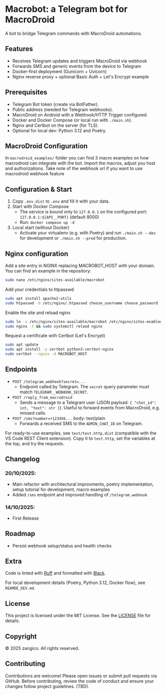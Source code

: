 # Macrobot: a Telegram bot for MacroDroid
A bot to bridge Telegram commands with MacroDroid automations.

## Features
- Receives Telegram updates and triggers MacroDroid via webhook
- Forwards SMS and generic events from the device to Telegram
- Docker-first deployment (Gunicorn + Uvicorn)
- Nginx reverse proxy + optional Basic Auth + Let's Encrypt example

## Prerequisites
- Telegram Bot token (create via BotFather).
- Public address (needed for Telegram webhooks).
- MacroDroid on Android with a Webhook/HTTP Trigger configured.
- Docker and Docker Compose (or local run with `./main.sh`).
- Nginx and Certbot on the server (for TLS).
- Optional for local dev: Python 3.12 and Poetry.

## MacroDroid Configuration
In `macrodroid_examples/` folder you can find 3 macro examples on how macrodroid can integrate with the bot.
Import the macros, adjust you host and authorizations. Take note of the webhook url if you want to use macrodroid webhook feature

## Configuration & Start
1. Copy `.env.dist` to `.env` and fill it with your data.
2. Start with Docker Compose
   - The service is bound only to `127.0.0.1` on the configured port: `127.0.0.1:${API__PORT}` (default 8000)
   - Run: `docker compose up -d`
3. Local start (without Docker)
   - Activate your virtualenv (e.g. with Poetry) and run `./main.sh --dev` for development or `./main.sh --prod` for production.

## Nginx configuration
Add a site entry in NGINX replacing MACROBOT_HOST with your domain. You can find an example in the repository:

```bash
sudo nano /etc/nginx/sites-available/macrobot
```

Add your credentials to htpasswd

```bash
sudo apt install apache2-utils
sudo htpasswd -b /etc/nginx/.htpasswd choose_username choose_password
```

Enable the site and reload nginx

```bash
sudo ln -s /etc/nginx/sites-available/macrobot /etc/nginx/sites-enabled
sudo nginx -t && sudo systemctl reload nginx
```

Request a certificate with Certbot (Let's Encrypt)

```bash
sudo apt update
sudo apt install -y certbot python3-certbot-nginx
sudo certbot --nginx -d MACROBOT_HOST
```

## Endpoints
- `POST /telegram_webhook?secret=...`
  - Endpoint called by Telegram. The `secret` query parameter must match `TELEGRAM__WEBHOOK_SECRET`.
- `POST /reply_from_macrodroid`
  - Sends a message to a Telegram user (JSON payload: `{ "chat_id": int, "text": str }`). Useful to forward events from MacroDroid, e.g. missed calls.
- `POST /sms?number=+123456...` body: text/plain
  - Forwards a received SMS to the `ADMIN_CHAT_ID` on Telegram.

For ready-to-use examples, see `test/test.http.dist` (compatible with the VS Code REST Client extension). Copy it to `test.http`, set the variables at the top, and try the requests.

## Changelog
### 20/10/2025:
- Main refactor with architectural improvments, poetry implementation, setup tutorial for development, macro examples
- Added `/sms` endpoint and improved handling of `/telegram_webhook`

### 14/10/2025:
- First Release

## Roadmap
- Persist webhook setup/status and health checks

## Extra
Code is linted with [Ruff](https://github.com/astral-sh/ruff) and formatted with [Black](https://github.com/psf/black).

For local development details (Poetry, Python 3.12, Docker flow), see `REAMDE_DEV.md`.

## License

This project is licensed under the MIT License. See the [LICENSE](./LICENSE) file for details.

## Copyright

© 2025 zangico. All rights reserved.

## Contributing

Contributions are welcome! Please open issues or submit pull requests via GitHub. Before contributing, review the code of conduct and ensure your changes follow project guidelines. (TBD).
